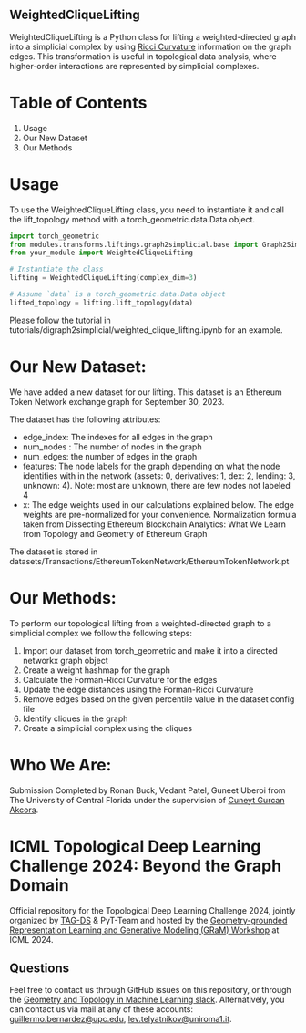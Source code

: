 ## WeightedCliqueLifting
WeightedCliqueLifting is a Python class for lifting a weighted-directed graph into a simplicial complex by using [Ricci Curvature](https://en.wikipedia.org/wiki/Ricci_curvature) information on the graph edges. This transformation is useful in topological data analysis, where higher-order interactions are represented by simplicial complexes.

 # Table of Contents

1. Usage
2. Our New Dataset
3. Our Methods

# Usage

To use the WeightedCliqueLifting class, you need to instantiate it and call the lift_topology method with a torch_geometric.data.Data object.
```Python
import torch_geometric
from modules.transforms.liftings.graph2simplicial.base import Graph2SimplicialLifting
from your_module import WeightedCliqueLifting

# Instantiate the class
lifting = WeightedCliqueLifting(complex_dim=3)

# Assume `data` is a torch_geometric.data.Data object
lifted_topology = lifting.lift_topology(data)
```
Please follow the tutorial in tutorials/digraph2simplicial/weighted_clique_lifting.ipynb for an example.

# Our New Dataset:
We have added a new dataset for our lifting. This dataset is an Ethereum Token Network exchange graph for September 30, 2023.

The dataset has the following attributes:
- edge_index: The indexes for all edges in the graph
- num_nodes : The number of nodes in the graph
- num_edges: the number of edges in the graph
- features: The node labels for the graph depending on what the node identifies with in the network (assets: 0, derivatives: 1, dex: 2, lending: 3, unknown: 4). Note: most are unknown, there are few nodes not labeled 4
- x: The edge weights used in our calculations explained below. The edge weights are pre-normalized for your convenience. Normalization formula taken from Dissecting Ethereum Blockchain Analytics: What We Learn from Topology and Geometry of Ethereum Graph

The dataset is stored in datasets/Transactions/EthereumTokenNetwork/EthereumTokenNetwork.pt

# Our Methods:
To perform our topological lifting from a weighted-directed graph to a simplicial complex we follow the following steps:

1. Import our dataset from torch_geometric and make it into a directed networkx graph object
2. Create a weight hashmap for the graph
3. Calculate the Forman-Ricci Curvature for the edges
4. Update the edge distances using the Forman-Ricci Curvature
5. Remove edges based on the given percentile value in the dataset config file
6. Identify cliques in the graph
7. Create a simplicial complex using the cliques


# Who We Are:
Submission Completed by Ronan Buck, Vedant Patel, Guneet Uberoi from The University of Central Florida under the supervision of [Cuneyt Gurcan Akcora](https://cakcora.github.io/).

# ICML Topological Deep Learning Challenge 2024: Beyond the Graph Domain
Official repository for the Topological Deep Learning Challenge 2024, jointly organized by [TAG-DS](https://www.tagds.com) & PyT-Team and hosted by the [Geometry-grounded Representation Learning and Generative Modeling (GRaM) Workshop](https://gram-workshop.github.io) at ICML 2024.

 
   

## Questions

Feel free to contact us through GitHub issues on this repository, or through the [Geometry and Topology in Machine Learning slack](https://tda-in-ml.slack.com/join/shared_invite/enQtOTIyMTIyNTYxMTM2LTA2YmQyZjVjNjgxZWYzMDUyODY5MjlhMGE3ZTI1MzE4NjI2OTY0MmUyMmQ3NGE0MTNmMzNiMTViMjM2MzE4OTc#/). Alternatively, you can contact us via mail at any of these accounts: guillermo.bernardez@upc.edu, lev.telyatnikov@uniroma1.it.

